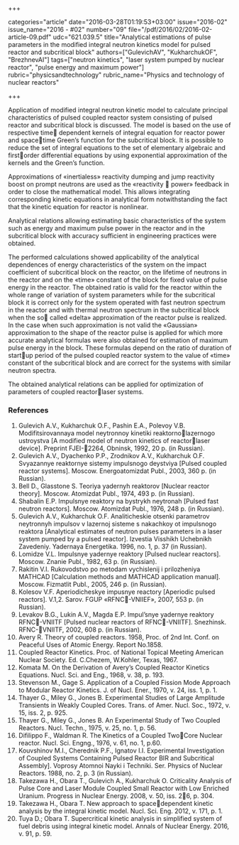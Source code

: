 +++

categories="article"
date="2016-03-28T01:19:53+03:00"
issue="2016-02"
issue_name="2016 - #02"
number="09"
file="/pdf/2016/02/2016-02-article-09.pdf"
udc="621.039.5"
title="Analytical estimations of pulse parameters in the modified integral neutron kinetics model for pulsed reactor and subcritical block"
authors=["GulevichAV", "KukharchukOF", "BrezhnevAI"]
tags=["neutron kinetics", "laser system pumped by nuclear reactor", "pulse energy and maximum power"]
rubric="physicsandtechnology"
rubric_name="Physics and technology of nuclear reactors"

+++

Application of modified integral neutron kinetic model to calculate principal characteristics of pulsed coupled reactor system consisting of pulsed reactor and subcritical block is discussed. 
The model is based on the use of respective time dependent kernels of integral equation for reactor power and spacetime Green’s function for the subcritical block. 
It is possible to reduce the set of integral equations to the set of elementary algebraic and firstorder differential equations by using exponential approximation of the kernels and the Green’s function.

Approximations of «inertialess» reactivity dumping and jump reactivity boost on prompt neutrons are used as the «reactivity  power» feedback in order to close the mathematical model. 
This allows integrating corresponding kinetic equations in analytical form notwithstanding the fact that the kinetic equation for reactor is nonlinear.

Analytical relations allowing estimating basic characteristics of the system such as energy and maximum pulse power in the reactor and in the subcritical block with accuracy sufficient in engineering practices were obtained.

The performed calculations showed applicability of the analytical dependences of energy characteristics of the system on the impact coefficient of subcritical block on the reactor, on the lifetime of neutrons in the reactor and on the «time» constant of the block for fixed value of pulse energy in the reactor. 
The obtained ratio is valid for the reactor within the whole range of variation of system parameters while for the subcritical block it is correct only for the system operated with fast neutron spectrum in the reactor and with thermal neutron spectrum in the subcritical block when the so called «delta» approximation of the reactor pulse is realized. 
In the case when such approximation is not valid the «Gaussian» approximation to the shape of the reactor pulse is applied for which more accurate analytical formulas were also obtained for estimation of maximum pulse energy in the block. 
These formulas depend on the ratio of duration of startup period of the pulsed coupled reactor system to the value of «time» constant of the subcritical block and are correct for the systems with similar neutron spectra.

The obtained analytical relations can be applied for optimization of parameters of coupled reactorlaser systems.

### References

1. Gulevich A.V., Kukharchuk O.F., Pashin E.A., Polevoy V.B. Modifitsirovannaya model neytronnoy kinetiki reaktornolazernogo ustroystva [A modified model of neutron kinetics of reactorlaser device]. Preprint FJEI-2264, Obninsk, 1992, 20 p. (in Russian).
2. Gulevich A.V., Dyachenko P.P., Zrodnikov A.V., Kukharchuk O.F. Svyazannye reaktornye sistemy impulsnogo deystviya [Pulsed coupled reactor systems]. Moscow. Energoatomizdat Publ., 2003, 360 p. (in Russian).
3. Bell D., Glasstone S. Teoriya yadernyh reaktorov [Nuclear reactor theory]. Moscow. Atomizdat Publ., 1974, 493 p. (in Russian).
4. Shabalin E.P. Impulsnye reaktory na bystrykh neytronah [Pulsed fast neutron reactors]. Moscow. Atomizdat Publ., 1976, 248 p. (in Russian).
5. Gulevich A.V., Kukharchuk O.F. Analiticheskie otsenki parametrov neytronnyh impulsov v lazernoj sisteme s nakachkoy ot impulsnogo reaktora [Analytical estimates of neutron pulses parameters in a laser system pumped by a pulsed reactor]. Izvestia Visshikh Uchebnikh Zavedeniy. Yadernaya Energetika. 1996, no. 1, p. 37 (in Russian).
6. Lomidze V.L. Impulsnye yadernye reaktory [Pulsed nuclear reactors]. Moscow. Znanie Publ., 1982, 63 p. (in Russian).
7. Rakitin V.I. Rukovodstvo po metodam vychislenij i prilozheniya MATHCAD [Calculation methods and MATHCAD application manual]. Moscow. Fizmatlit Publ., 2005, 246 p. (in Russian).
8. Kolesov V.F. Aperiodicheskye impusnye reactory [Aperiodic pulsed reactors]. V.1,2. Sarov. FGUP «RFNC-VNIIEF», 2007, 553 p. (in Russian).
9. Levakov B.G., Lukin A.V., Magda E.P. Impul’snye yadernye reaktory RFNC-VNIITF [Pulsed nuclear reactors of RFNC-VNIITF]. Snezhinsk. RFNC-VNIITF, 2002, 608 p. (in Russian).
10. Avery R. Theory of coupled reactors. 1958, Proc. of 2nd Int. Conf. on Peaceful Uses of Atomic Energy. Report No.1858.
11. Coupled Reactor Kinetics. Proc. of National Topical Meeting American Nuclear Society. Ed. C.Chezem, W.Kohler, Texas, 1967.
12. Komata M. On the Derivation of Avery’s Coupled Reactor Kinetics Equations. Nucl. Sci. and Eng., 1968, v. 38, p. 193.
13. Stevenson M., Gage S. Application of a Coupled Fission Mode Approach to Modular Reactor Kinetics. J. of Nucl. Ener., 1970, v. 24, iss. 1, p. 1.
14. Thayer G., Miley G., Jones B. Experimental Studies of Large Amplitude Transients in Weakly Coupled Cores. Trans. of Amer. Nucl. Soc., 1972, v. 15, iss. 2, p. 925.
15. Thayer G., Miley G., Jones B. An Experimental Study of Two Coupled Reactors. Nucl. Techn., 1975, v. 25, no. 1, р. 56.
16. Difilippo F., Waldman R. The Kinetics of a Coupled TwoCore Nuclear reactor. Nucl. Sci. Engng., 1976, v. 61, no. 1, p.60.
17. Kouvshinov M.I., Cherednik P.F., Ignatov I.I. Experimental Investigation of Coupled Systems Containing Pulsed Reactor BIR and Subcritical Assembly]. Voprosy Atomnoi Nayki i Techniki. Ser. Physics of Nuclear Reactors. 1988, no. 2, p. 3 (in Russian).
18. Takezawa H., Obara T., Gulevich A., Kukharchuk O. Criticality Analysis of Pulse Core and Laser Module Coupled Small Reactor with Low Enriched Uranium. Progress in Nuclear Energy. 2008, v. 50, iss. 26, p. 304.
19. Takezawa H., Obara T. New approach to spacedependent kinetic analysis by the integral kinetic model. Nucl. Sci. Eng. 2012, v. 171, p. 1.
20. Tuya D.; Obara T. Supercritical kinetic analysis in simplified system of fuel debris using integral kinetic model. Annals of Nuclear Energy. 2016, v. 91, p. 59.
